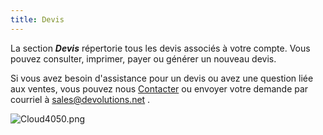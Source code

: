 ```yaml
---
title: Devis
---
```

La section ***Devis*** répertorie tous les devis associés à votre compte. Vous pouvez consulter, imprimer, payer ou générer un nouveau devis.  

Si vous avez besoin d'assistance pour un devis ou avez une question liée aux ventes, vous pouvez nous [Contacter](https://devolutions.net/fr/contact) ou envoyer votre demande par courriel à [sales@devolutions.net](mailto:sales@devolutions.net) .  

![Cloud4050.png](/img/fr/cloud/Cloud4050.png) 

